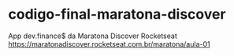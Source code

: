 # codigo-final-maratona-discover
App dev.finance$ da Maratona Discover Rocketseat <br>
https://maratonadiscover.rocketseat.com.br/maratona/aula-01
